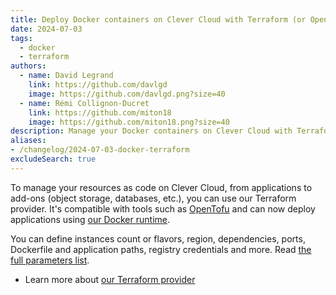 ```yaml
---
title: Deploy Docker containers on Clever Cloud with Terraform (or OpenTofu)
date: 2024-07-03
tags:
  - docker
  - terraform
authors:
  - name: David Legrand
    link: https://github.com/davlgd
    image: https://github.com/davlgd.png?size=40
  - name: Rémi Collignon-Ducret
    link: https://github.com/miton18
    image: https://github.com/miton18.png?size=40
description: Manage your Docker containers on Clever Cloud with Terraform or compatible tools such as OpenTofu
aliases:
- /changelog/2024-07-03-docker-terraform
excludeSearch: true
---
```


To manage your resources as code on Clever Cloud, from applications to add-ons (object storage, databases, etc.), you can use our Terraform provider. It's compatible with tools such as [OpenTofu](https://opentofu.org/) and can now deploy applications using [our Docker runtime](/developers/doc/applications/docker/).

You can define instances count or flavors, region, dependencies, ports, Dockerfile and application paths, registry credentials and more. Read [the full parameters list](https://registry.terraform.io/providers/CleverCloud/clevercloud/latest/docs/resources/docker).

* Learn more about [our Terraform provider](https://registry.terraform.io/providers/CleverCloud/clevercloud/latest/docs)
